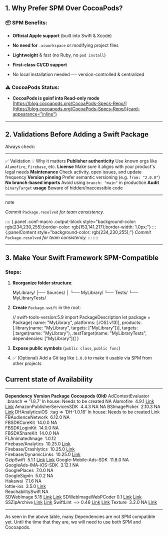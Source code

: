 ## 1. **Why Prefer SPM Over CocoaPods?**

### 📦 SPM Benefits:

- **Official Apple support** (built into Swift & Xcode)

- **No need for** `.xcworkspace` or modifying project files

- **Lightweight** & fast (no Ruby, no `pod install`)

- **First-class CI/CD support**

- No local installation needed --- version-controlled & centralized

### ⚠️ CocoaPods Status:

- **CocoaPods is goinf into Read-only mode**\
  [https://blog.cocoapods.org/CocoaPods-Specs-Repo/](https://blog.cocoapods.org/CocoaPods-Specs-Repo/){card-appearance="inline"}

------------------------------------------------------------------------

## 2. **Validations Before Adding a Swift Package**

Always check:

  ------------------------------------ -----------------------------------------------------
  ✅ Validation                        💡 Why it matters
  **Publisher authenticity**           Use known orgs like `Alamofire`, `Firebase`, etc.
  **License**                          Make sure it aligns with your product's legal needs
  **Maintenance**                      Check activity, open issues, and update frequency
  **Version pinning**                  Prefer semantic versioning (e.g. `from: "2.0.0"`)
  **No branch-based imports**          Avoid using `branch: "main"` in production
  **Audit** `binaryTarget` **usage**   Beware of hidden/inaccessible code
  ------------------------------------ -----------------------------------------------------

note

*Commit* `Package.resolved` *for team consistency.*

:::: {.panel .conf-macro .output-block style="background-color: rgb(234,230,255);border-color: rgb(153,141,217);border-width: 1.0px;"}
::: {.panelContent style="background-color: rgb(234,230,255);"}
*Commit* `Package.resolved` *for team consistency.*
:::
::::

------------------------------------------------------------------------

## 3. **Make Your Swift Framework SPM-Compatible**

### Steps:

1.  **Reorganize folder structure**:

    MyLibrary/ ├── Sources/ │ └── MyLibrary/ └── Tests/ └──
    MyLibraryTests/

2.  **Create** `Package.swift` in the root:

    // swift-tools-version:5.9 import PackageDescription let package =
    Package( name: \"MyLibrary\", platforms: \[.iOS(.v13)\], products:
    \[.library(name: \"MyLibrary\", targets: \[\"MyLibrary\"\])\],
    targets: \[.target(name: \"MyLibrary\"), .testTarget(name:
    \"MyLibraryTests\", dependencies: \[\"MyLibrary\"\])\] )

3.  **Expose public symbols** (`public class`, `public func`)

4.  ✅ (Optional) Add a Git tag like `1.0.0` to make it usable via SPM
    from other projects

## Current state of Availability

  ---------------------------- ------------------------- --------------------------------------------------------------- --------------------------------------------------------
  **Dependency**               **Version**               **Package**                                                     **Cocoapods (Old)**
  AdContextEvaluator            :branch =\> \'1.8.7\'    In house: Needs to be created                                   NA
  Alamofire                     4.9.1                    [Link](https://github.com/Alamofire/Alamofire.git)              [Link](https://cocoapods.org/pods/Alamofire)
  AmazonPublisherServicesSDK    4.4.3                    NA                                                              NA
  BSImagePicker                 2.10.3                   NA                                                              [Link](https://cocoapods.org/pods/BSImagePicker)
  DHAnalyticsiOS                :tag =\> \'DH-1.0.16\'   In house: Needs to be created                                   Link
  FBAudienceNetwork             6.12.0                   NA                                                              
  FBSDKCoreKit                  14.0.0                   NA                                                              
  FBSDKLoginKit                 14.0.0                   NA                                                              
  FBSDKShareKit                 14.0.0                   NA                                                              
  FLAnimatedImage               1.0.12                                                                                   
  Firebase/Analytics            10.25.0                  [Link](https://github.com/firebase/firebase-ios-sdk.git)        
  Firebase/Crashlytics          10.25.0                  [Link](https://github.com/firebase/firebase-ios-sdk.git)        
  Firebase/DynamicLinks         10.25.0                  [Link](https://github.com/firebase/firebase-ios-sdk.git)        
  GzipSwift                     5.1.1                    [Link](https://github.com/1024jp/GzipSwift.git)                 [Link](https://cocoapods.org/pods/GzipSwift)
  Google-Mobile-Ads-SDK         11.8.0                   NA                                                              
  GoogleAds-IMA-iOS-SDK         3.12.1                   NA                                                              
  GooglePlaces                  7.0.0                    NA                                                              
  GoogleSignIn                  5.0.2                    NA                                                              
  Hakawai                       7.1.6                    NA                                                              
  lottie-ios                    3.5.0                    [Link](https://github.com/airbnb/lottie-ios.git)                
  ReachabilitySwift                                      NA                                                              
  SDWebImage                   5.15                      [Link](https://github.com/SDWebImage/SDWebImage.git)            [Link](https://cocoapods.org/pods/SDWebImage)
  SDWebImageWebPCoder          0.1                       [Link](https://github.com/SDWebImage/SDWebImageWebPCoder.git)   [Link](https://cocoapods.org/pods/SDWebImageWebPCoder)
  SSZipArchive                                           [Link](https://github.com/ZipArchive/ZipArchive.git)            [Link](https://cocoapods.org/pods/SSZipArchive)
  SwiftLint                     \~\> 0.46                [Link](https://github.com/realm/SwiftLint.git)                  [Link](https://cocoapods.org/pods/SwiftLint)
  Texture                       3.2.0                    NA                                                              [Link](https://cocoapods.org/pods/Texture)
  ---------------------------- ------------------------- --------------------------------------------------------------- --------------------------------------------------------

As seen in the above table, many Dependencies are not SPM compatible
yet. Until the time that they are, we will need to use both SPM and
Cocoapods.
